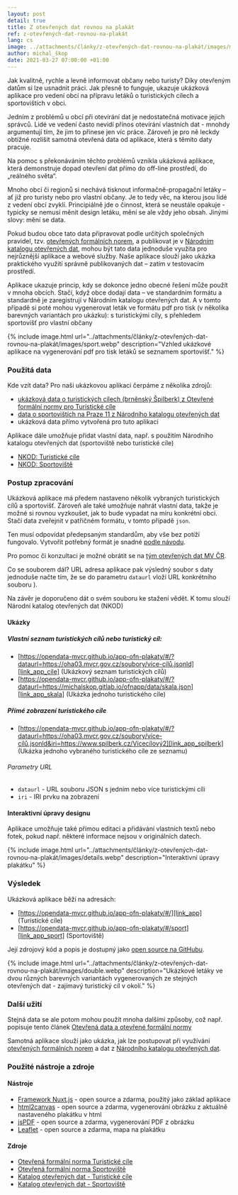 ```yaml
---
layout: post
detail: true
title: Z otevřených dat rovnou na plakát
ref: z-otevřených-dat-rovnou-na-plakát
lang: cs
image: ../attachments/články/z-otevřených-dat-rovnou-na-plakát/images/main.webp
author: michal_škop
date: 2021-03-27 07:00:00 +01:00
---
```

Jak kvalitně, rychle a levně informovat občany nebo turisty? Díky otevřeným datům si lze usnadnit práci. Jak přesně to funguje, ukazuje ukázková aplikace pro vedení obcí na přípravu letáků o turistických cílech a sportovištích v obci.

<!--more-->
Jedním z problémů u obcí při otevírání dat je nedostatečná motivace jejich správců. Lidé ve vedení často nevidí přínos otevírání vlastních dat - mnohdy argumentují tím, že jim to přinese jen víc práce. Zároveň je pro ně leckdy obtížné rozlišit samotná otevřená data od aplikace, která s těmito daty pracuje.

Na pomoc s překonáváním těchto problémů vznikla ukázková aplikace, která demonstruje dopad otevření dat přímo do off-line prostředí, do „reálného světa“.

Mnoho obcí či regionů si nechává tisknout informačně-propagační letáky – ať již pro turisty nebo pro vlastní občany. Je to tedy věc, na kterou jsou lidé z vedení obcí zvyklí. Principiálně jde o činnost, která se neustále opakuje - typicky se nemusí měnit design letáku, mění se ale vždy jeho obsah. Jinými slovy: mění se data.

Pokud budou obce tato data připravovat podle určitých společných pravidel, tzv. [otevřených formálních norem][link_klimek], a publikovat je v [Národním katalogu otevřených dat][link_nkod], mohou být tato data jednoduše využita pro nejrůznější aplikace a webové služby. Naše aplikace slouží jako ukázka praktického využití správně publikovaných dat – zatím v testovacím prostředí.

Aplikace ukazuje princip, kdy se dokonce jedno obecné řešení může použít v mnoha obcích. Stačí, když obce dodají data – ve standardním formátu a standardně je zaregistrují v Národním katalogu otevřených dat. A v tomto případě si poté mohou vygenerovat leták ve formátu pdf pro tisk (v několika barevných variantách pro ukázku): s turistickými cíly, s přehledem sportovišť pro vlastní občany

{% include image.html url="../attachments/články/z-otevřených-dat-rovnou-na-plakát/images/sport.webp" description="Vzhled ukázkové aplikace na vygenerování pdf pro tisk letáků se seznamem sportovišť." %}

### Použitá data
Kde vzít data? Pro naši ukázkovou aplikaci čerpáme z několika zdrojů:
- [ukázková data o turistických cílech (brněnský Špilberk) z Otevřené formální normy pro Turistické cíle][link_ofn_spilberk] 
- [data o sportovištích na Praze 11 z Národního katalogu otevřených dat][link_nkod_praha11]
- ukázková data přímo vytvořená pro tuto aplikaci 

Aplikace dále umožňuje přidat vlastní data, např. s použitím Národního katalogu otevřených dat (sportoviště nebo turistické cíle) 
- [NKOD: Turistické cíle][link_nkod_turisticke_cile]
- [NKOD: Sportoviště][link_nkod_sportoviste]

### Postup zpracování
Ukázková aplikace má předem nastaveno několik vybraných turistických cílů a sportovišť. Zároveň ale také umožňuje nahrát vlastní data, takže je možné si rovnou vyzkoušet, jak to bude vypadat na míru konkrétní obci. Stačí data zveřejnit v patřičném formátu, v tomto případě `json`.

Ten musí odpovídat předepsaným standardům, aby vše bez potíží fungovalo. Vytvořit potřebný formát je snadné [podle návodu][link_ofn_priklady].

Pro pomoc či konzultaci je možné obrátit se na [tým otevřených dat MV ČR][link_kontakt_mvcr].

Co se souborem dál? URL adresa aplikace pak výsledný soubor s daty jednoduše načte tím, že se do parametru `dataurl` vloží URL konkrétního souboru ). 

Na závěr je doporučeno dát o svém souboru ke stažení vědět. K tomu slouží Národní katalog otevřených dat (NKOD)


#### Ukázky
##### Vlastní seznam turistických cílů nebo turistický cíl:

- [https://opendata-mvcr.github.io/app-ofn-plakaty/#/?dataurl=https://oha03.mvcr.gov.cz/soubory/více-cílů.jsonld][link_app_cile] (Ukázkový seznam turistických cílů)
- [https://opendata-mvcr.github.io/app-ofn-plakaty/#/?dataurl=https://michalskop.gitlab.io/ofnapp/data/skala.json][link_app_skala] (Ukázka jednoho turistického cíle)

##### Přímé zobrazení turistického cíle
- [https://opendata-mvcr.github.io/app-ofn-plakaty/#/?dataurl=https://oha03.mvcr.gov.cz/soubory/více-cílů.jsonld&iri=https://www.spilberk.cz/Vícecílový2][link_app_spilberk] (Ukázka jednoho vybraného turistického cíle ze seznamu)

###### Parametry URL
- `dataurl` - URL souboru JSON s jedním nebo více turistickými cíli
- `iri` - IRI prvku na zobrazení

#### Interaktivní úpravy designu
Aplikace umožňuje také přímou editaci a přidávání vlastních textů nebo fotek, pokud např. některé informace nejsou v originálních datech.

{% include image.html url="../attachments/články/z-otevřených-dat-rovnou-na-plakát/images/details.webp" description="Interaktivní úpravy plakátku" %}

### Výsledek
Ukázková aplikace běží na adresách: 
- [https://opendata-mvcr.github.io/app-ofn-plakaty/#/][link_app] (Turistické cíle)
- [https://opendata-mvcr.github.io/app-ofn-plakaty/#/sport][link_app_sport] (Sportoviště)

Její zdrojový kód a popis je dostupný jako [open source na GitHubu][link_github].

{% include image.html url="../attachments/články/z-otevřených-dat-rovnou-na-plakát/images/double.webp" description="Ukázkové letáky ve dvou různých barevných variantách vygenerovaných ze stejných otevřených dat - zajímavý turistický cíl v okolí." %}

### Další užití
Stejná data se ale potom mohou použít mnoha dalšími způsoby, což např. popisuje tento článek [Otevřená data a otevřené formální normy][link_klimek]

Samotná aplikace slouží jako ukázka, jak lze postupovat při využívání [otevřených formálních norem][link_ofn] a dat z [Národního katalogu otevřených dat][link_nkod].

### Použité nástroje a zdroje
#### Nástroje
- [Framework Nuxt.js][link_nuxtjs] - open source a zdarma, použitý jako základ aplikace
- [html2canvas][link_html2canvas] - open source a zdarma, vygenerování obrázku z aktuálně nastaveného plakátku v html
- [jsPDF][link_jspdf] - open source a zdarma, vygenerování PDF z obrázku
- [Leaflet][link_leaflet] - open source a zdarma, mapa na plakátku

#### Zdroje
- [Otevřená formální norma Turistické cíle][link_ofn_spilberk]
- [Otevřená formální norma Sportoviště][link_ofn_sportoviste]
- [Katalog otevřených dat - Turistické cíle][link_nkod_turisticke_cile]
- [Katalog otevřených dat - Sportoviště][link_nkod_sportoviste] 


[link_nkod_praha11]: https://data.gov.cz/datov%C3%A1-sada?iri=https%3A%2F%2Fdata.gov.cz%2Fzdroj%2Fdatov%C3%A9-sady%2Fhttp---opendata.praha.eu-api-3-action-package_show-id-seznam-verejne-pristupnych-workout-a-fitness-hrist-na-uzemi-mc-praha-11 "Národní katalog otevřených dat: data o sportovištích na Praze 11"
[link_ofn_spilberk]: https://ofn.gov.cz/turistick%C3%A9-c%C3%ADle/2020-07-01/ "Otevřená formální norma pro Turistické cíle"
[link_nkod_sportoviste]: https://data.gov.cz/datov%C3%A9-sady?dotaz=Sportovi%C5%A1t%C4%9B "Národní katalog otevřených dat: Sportoviště"
[link_nkod_turisticke_cile]: https://data.gov.cz/datov%C3%A9-sady?dotaz=Turistick%C3%A9%20c%C3%ADle  "Národní katalog otevřených dat: Turistické cíle"
[link_app]: https://opendata-mvcr.github.io/app-ofn-plakaty/ "Ukázková aplikace k Otevřeným formálním normám: Turistické cíle"
[link_app_sport]: https://opendata-mvcr.github.io/app-ofn-plakaty/#/sport "Ukázková aplikace k Otevřeným formálním normám: Sportoviště"
[link_github]: https://github.com/opendata-mvcr/app-ofn-plakaty/ "Zdrojový kód a popis: Ukázková aplikace k Otevřeným formálním normám"
[link_klimek]: https://data.gov.cz/%C4%8Dl%C3%A1nky/otev%C5%99en%C3%A9-form%C3%A1ln%C3%AD-normy-01-%C3%BAvod "Otevřená data a otevřené formální normy"
[link_nuxtjs]: https://nuxtjs.org/ "Framework Nuxt.js"
[link_html2canvas]: https://html2canvas.hertzen.com/ "html2canvas"
[link_jspdf]: https://rawgit.com/MrRio/jsPDF/master/docs/index.html "jsPDF"
[link_leaflet]: https://leafletjs.com/ "Leaflet"
[link_ofn_sportoviste]: https://ofn.gov.cz/sportovi%C5%A1t%C4%9B/2020-07-01/ "Otevřená formální norma Sportoviště"
[link_app_cile]: https://opendata-mvcr.github.io/app-ofn-plakaty/#/?dataurl=https%3A%2F%2Foha03.mvcr.gov.cz%2Fsoubory%2Fv%C3%ADce-c%C3%ADl%C5%AF.jsonld "Ukázková aplikace k Otevřeným formálním normám: Seznam turistických cílů"
[link_app_skala]: https://opendata-mvcr.github.io/app-ofn-plakaty/#/?dataurl=https%3A%2F%2Fmichalskop.gitlab.io%2Fofnapp%2Fdata%2Fskala.json "Ukázková aplikace k Otevřeným formálním normám: Vybraný turistický cíl"
[link_app_spilberk]: https://opendata-mvcr.github.io/app-ofn-plakaty/#/?dataurl=https%3A%2F%2Foha03.mvcr.gov.cz%2Fsoubory%2Fv%C3%ADce-c%C3%ADl%C5%AF.jsonld&iri=https%3A%2F%2Fwww.spilberk.cz%2FV%C3%ADcec%C3%ADlov%C3%BD2 "Ukázková aplikace k Otevřeným formálním normám: Vybraný turistický cíl ze seznamu"
[link_nkod]: https://data.gov.cz/datov%C3%A9-sady "Národní katalog otevřených dat"
[link_ofn_priklady]: https://ofn.gov.cz/turistick%C3%A9-c%C3%ADle/2020-07-01/#p%C5%99%C3%ADklady "Otevřená formální norma Turistické cíle: Příklady" 
[link_kontakt_mvcr]: mailto:otevrenadata@mvcr.cz "Open data team MV ČR"
[link_ofn]: https://ofn.gov.cz/ "Otevřené formální normy" 